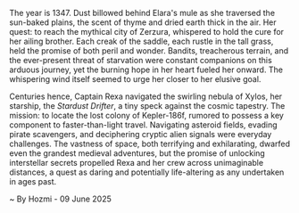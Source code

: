 
The year is 1347.  Dust billowed behind Elara's mule as she traversed the sun-baked plains, the scent of thyme and dried earth thick in the air.  Her quest: to reach the mythical city of Zerzura, whispered to hold the cure for her ailing brother.  Each creak of the saddle, each rustle in the tall grass, held the promise of both peril and wonder. Bandits, treacherous terrain, and the ever-present threat of starvation were constant companions on this arduous journey, yet the burning hope in her heart fueled her onward.  The whispering wind itself seemed to urge her closer to her elusive goal.

Centuries hence, Captain Rexa navigated the swirling nebula of Xylos, her starship, the *Stardust Drifter*, a tiny speck against the cosmic tapestry.  The mission: to locate the lost colony of Kepler-186f, rumored to possess a key component to faster-than-light travel.   Navigating asteroid fields, evading pirate scavengers, and deciphering cryptic alien signals were everyday challenges.  The vastness of space, both terrifying and exhilarating, dwarfed even the grandest medieval adventures, but the promise of unlocking interstellar secrets propelled Rexa and her crew across unimaginable distances, a quest as daring and potentially life-altering as any undertaken in ages past.

~ By Hozmi - 09 June 2025
